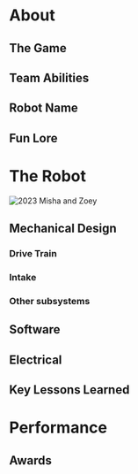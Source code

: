 # About

## The Game

## Team Abilities

## Robot Name

## Fun Lore

# The Robot

![2023 Misha and Zoey](https://i.imgur.com/VcSy7ubh.jpg)
## Mechanical Design

### Drive Train

### Intake

### Other subsystems

## Software

## Electrical

## Key Lessons Learned

# Performance

## Awards
